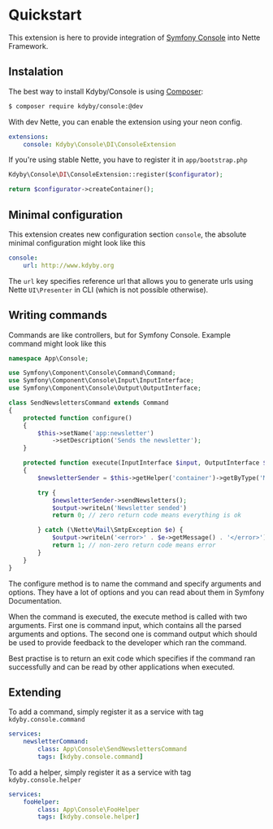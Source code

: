 Quickstart
==========

This extension is here to provide integration of [Symfony Console](https://github.com/symfony/console) into Nette Framework.


Instalation
-----------

The best way to install Kdyby/Console is using  [Composer](http://getcomposer.org/):

```sh
$ composer require kdyby/console:@dev
```

With dev Nette, you can enable the extension using your neon config.

```yml
extensions:
	console: Kdyby\Console\DI\ConsoleExtension
```

If you're using stable Nette, you have to register it in `app/bootstrap.php`

```php
Kdyby\Console\DI\ConsoleExtension::register($configurator);

return $configurator->createContainer();
```


Minimal configuration
---------------------

This extension creates new configuration section `console`, the absolute minimal configuration might look like this

```yml
console:
	url: http://www.kdyby.org
```

The `url` key specifies reference url that allows you to generate urls using Nette `UI\Presenter` in CLI (which is not possible otherwise).


Writing commands
----------------

Commands are like controllers, but for Symfony Console. Example command might look like this

```php
namespace App\Console;

use Symfony\Component\Console\Command\Command;
use Symfony\Component\Console\Input\InputInterface;
use Symfony\Component\Console\Output\OutputInterface;

class SendNewslettersCommand extends Command
{
	protected function configure()
	{
		$this->setName('app:newsletter')
			->setDescription('Sends the newsletter');
	}

	protected function execute(InputInterface $input, OutputInterface $output)
	{
		$newsletterSender = $this->getHelper('container')->getByType('Models\NewsletterSender');

		try {
			$newsletterSender->sendNewsletters();
			$output->writeLn('Newsletter sended')
			return 0; // zero return code means everything is ok

		} catch (\Nette\Mail\SmtpException $e) {
			$output->writeLn('<error>' . $e->getMessage() . '</error>')
			return 1; // non-zero return code means error
		}
	}
}
```

The configure method is to name the command and specify arguments and options.
They have a lot of options and you can read about them in Symfony Documentation.

When the command is executed, the execute method is called with two arguments.
First one is command input, which contains all the parsed arguments and options.
The second one is command output which should be used to provide feedback to the developer which ran the command.

Best practise is to return an exit code which specifies if the command ran successfully and can be read by other applications when executed.


Extending
---------

To add a command, simply register it as a service with tag `kdyby.console.command`

```yml
services:
	newsletterCommand:
		class: App\Console\SendNewslettersCommand
		tags: [kdyby.console.command]
```

To add a helper, simply register it as a service with tag `kdyby.console.helper`


```yml
services:
	fooHelper:
		class: App\Console\FooHelper
		tags: [kdyby.console.helper]
```
